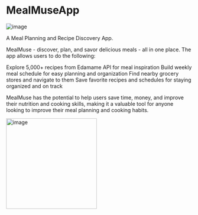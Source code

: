 # MealMuseApp
![image](https://github.com/sagniho/MealMuseApp/assets/79772266/4e1ae4f2-ba0c-4f12-9e6d-778a5cf7e150)

A Meal Planning and Recipe Discovery App. 

MealMuse - discover, plan, and savor delicious meals - all in one place.
The app allows users to do the following:

Explore 5,000+ recipes from Edamame API for meal inspiration
Build weekly meal schedule for easy planning and organization
Find nearby grocery stores and navigate to them
Save favorite recipes and schedules for staying organized and on track

MealMuse has the potential to help users save time, money, and improve their nutrition and cooking skills, making it a valuable tool for anyone looking to improve their meal planning and cooking habits.


<img width="245" alt="image" src="https://github.com/sagniho/MealMuseApp/assets/79772266/f337abdf-36bc-4582-b192-95845a50ebfb">



